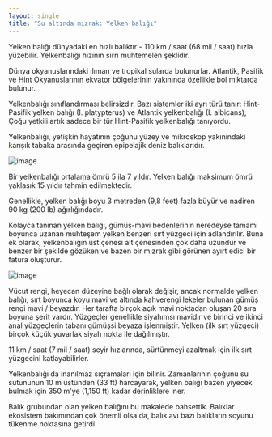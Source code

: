 ```yaml
---
layout: single
title: "Su altında mızrak: Yelken balığı"
---
```

Yelken balığı dünyadaki en hızlı balıktır - 110 km / saat (68 mil / saat) hızla yüzebilir. Yelkenbalığı hızının sırrı muhtemelen şeklidir.

Dünya okyanuslarındaki ılıman ve tropikal sularda bulunurlar. Atlantik, Pasifik ve Hint Okyanuslarının ekvator bölgelerinin yakınında özellikle bol miktarda bulunur.

Yelkenbalığı sınıflandırması belirsizdir. Bazı sistemler iki ayrı türü tanır: Hint-Pasifik yelken balığı (I. platypterus) ve Atlantik yelkenbalığı (I. albicans); Çoğu yetkili artık sadece bir tür Hint-Pasifik yelkenbalığı tanıyordu.

Yelkenbalığı, yetişkin hayatının çoğunu yüzey ve mikroskop yakınındaki karışık tabaka arasında geçiren epipelajik deniz balıklarıdır.

![image](https://i.hizliresim.com/j6XD2j.jpg)

Bir yelkenbalığı ortalama ömrü 5 ila 7 yıldır. Yelken balığı maksimum ömrü yaklaşık 15 yıldır tahmin edilmektedir.

Genellikle, yelken balığı boyu 3 metreden (9,8 feet) fazla büyür ve nadiren 90 kg (200 lb) ağırlığındadır.

Kolayca tanınan yelken balığı, gümüş-mavi bedenlerinin neredeyse tamamı boyunca uzanan muhteşem yelken benzeri sırt yüzgeci için adlandırılır. Buna ek olarak, yelkenbalığın üst çenesi alt çenesinden çok daha uzundur ve benzer bir şekilde gözüken ve bazen bir mızrak gibi görünen ayırt edici bir fatura oluşturur.

![image](https://i.hizliresim.com/r16DVz.jpg)

Vücut rengi, heyecan düzeyine bağlı olarak değişir, ancak normalde yelken balığı, sırt boyunca koyu mavi ve altında kahverengi lekeler bulunan gümüş rengi mavi / beyazdır. Her tarafta birçok açık mavi noktadan oluşan 20 sıra boyuna şerit vardır. Yüzgeçler genellikle siyahımsı mavidir ve birinci ve ikinci anal yüzgeçlerin tabanı gümüşsi beyaza işlenmiştir. Yelken (ilk sırt yüzgeci) birçok küçük yuvarlak siyah nokta ile dağılmıştır.

11 km / saat (7 mil / saat) seyir hızlarında, sürtünmeyi azaltmak için ilk sırt yüzgecini katlayabilirler.

Yelkenbalığı da inanılmaz sıçramaları için bilinir.
Zamanlarının çoğunu su sütununun 10 m üstünden (33 ft) harcayarak, yelken balığı bazen yiyecek bulmak için 350 m'ye (1,150 ft) kadar derinliklere iner.

Balık grubundan olan yelken balığını bu makalede bahsettik. Balıklar ekosistem bakımından çok önemli olsa da, balık avı bazı balıkların soyunu tükenme noktasına getirdi.
